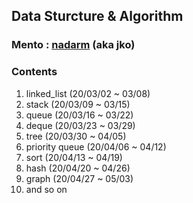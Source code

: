 ## Data Sturcture & Algorithm

### Mento : [nadarm](http://github.com/nadarm/42-algorithm) (aka jko)

### Contents
1. linked_list	(20/03/02 ~ 03/08)
1. stack		(20/03/09 ~ 03/15)
1. queue		(20/03/16 ~ 03/22)
1. deque		(20/03/23 ~ 03/29)
1. tree			(20/03/30 ~ 04/05)
1. priority queue (20/04/06 ~ 04/12)
1. sort			(20/04/13 ~ 04/19)
1. hash			(20/04/20 ~ 04/26)
1. graph		(20/04/27 ~ 05/03)
1. and so on
